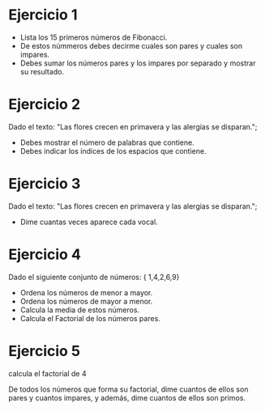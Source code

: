 # Ejercicio 1

- Lista los 15 primeros números de Fibonacci.
- De estos númmeros debes decirme cuales son pares y cuales son impares.
- Debes sumar los números pares y los impares por separado y mostrar su resultado.

# Ejercicio 2

Dado el texto: "Las flores crecen en primavera y las alergias se disparan.";

- Debes mostrar el número de palabras que contiene.
- Debes indicar los indices de los espacios que contiene.

# Ejercicio 3

Dado el texto: "Las flores crecen en primavera y las alergias se disparan.";

- Dime cuantas veces aparece cada vocal.

# Ejercicio 4

Dado el siguiente conjunto de números: { 1,4,2,6,9}

- Ordena los números de menor a mayor.
- Ordena los números de mayor a menor.
- Calcula la media de estos números.
- Calcula el Factorial de los números pares.

# Ejercicio 5

calcula el factorial de 4

De todos los números que forma su factorial, dime cuantos de ellos son pares y cuantos impares, y además, dime cuantos de ellos son primos.

